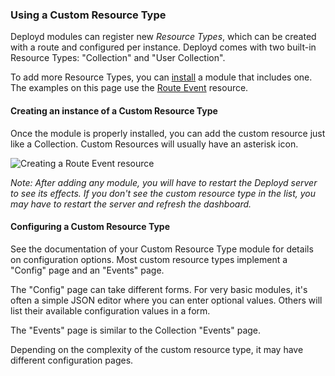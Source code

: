 <!--{
  title: 'Installing a Module',
  tags: ['resource type', 'module']
}-->

### Using a Custom Resource Type

Deployd modules can register new *Resource Types*, which can be created with a route and configured per instance. Deployd comes with two built-in Resource Types: "Collection" and "User Collection". 

To add more Resource Types, you can [install](./installing-modules) a module that includes one. The examples on this page use the [Route Event](./official/route-event.md) resource.

#### Creating an instance of a Custom Resource Type

Once the module is properly installed, you can add the custom resource just like a Collection. Custom Resources will usually have an asterisk <i class="icon-asterisk"></i> icon. 

![Creating a Route Event resource](/tutorials/resource-type/creating-custom-resource.png)

*Note: After adding any module, you will have to restart the Deployd server to see its effects. If you don't see the custom resource type in the list, you may have to restart the server and refresh the dashboard.*

#### Configuring a Custom Resource Type

See the documentation of your Custom Resource Type module for details on configuration options. Most custom resource types implement a "Config" page and an "Events" page.

The "Config" page can take different forms. For very basic modules, it's often a simple JSON editor where you can enter optional values. Others will list their available configuration values in a form.

The "Events" page is similar to the Collection "Events" page.

Depending on the complexity of the custom resource type, it may have different configuration pages.